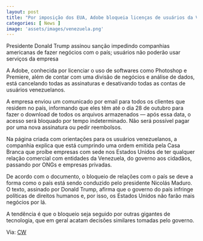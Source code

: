 ```yaml
---
layout: post
title: "Por imposição dos EUA, Adobe bloqueia licenças de usuários da Venezuela"
categories: [ News ]
image: 'assets/images/venezuela.png'
---
```


Presidente Donald Trump assinou sanção impedindo companhias americanas de fazer negócios com o país; usuários não poderão usar serviços da empresa


A Adobe, conhecida por licenciar o uso de softwares como Photoshop e Premiere, além de contar com uma divisão de negócios e análise de dados, está cancelando todas as assinaturas e desativando todas as contas de usuários venezuelanos.  

A empresa enviou um comunicado por email para todos os clientes que residem no país, informando que eles têm até o dia 28 de outubro para fazer o download de todos os arquivos armazenados — após essa data, o acesso será bloquado por tempo indeterminado. Não será possível pagar por uma nova assinatura ou pedir reembolsos.

<script async src="https://pagead2.googlesyndication.com/pagead/js/adsbygoogle.js"></script>
<!-- Informat -->
<ins class="adsbygoogle"
     style="display:block"
     data-ad-client="ca-pub-2838251107855362"
     data-ad-slot="2327980059"
     data-ad-format="auto"
     data-full-width-responsive="true"></ins>
<script>
(adsbygoogle = window.adsbygoogle || []).push({});
</script> 

Na página criada com orientações para os usuários venezuelanos, a companhia explica que está cumprindo uma ordem emitida pela Casa Branca que proíbe empresas com sede nos Estados Unidos de ter qualquer relação comercial com entidades da Venezuela, do governo aos cidadãos, passando por ONGs e empresas privadas.  

De acordo com o documento, o bloqueio de relações com o país se deve a forma como o país está sendo conduzido pelo presidente Nicolás Maduro. O texto, assinado por Donald Trump, afirma que o governo do país infringe políticas de direitos humanos e, por isso, os Estados Unidos não farão mais negócios por lá.  

A tendência é que o bloqueio seja seguido por outras gigantes de tecnologia, que em geral acatam decisões similares tomadas pelo governo.
   
Via: [CW](https://computerworld.com.br/2019/10/09/por-imposicao-dos-eua-adobe-bloqueia-licencas-de-usuarios-da-venezuela/)
